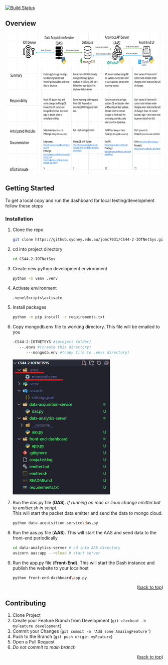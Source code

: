 [![Build Status](https://jenkins.iotnetsys.net/buildStatus/icon?job=iotnetsys-cicd)](https://jenkins.iotnetsys.net/job/iotnetsys-cicd/)
<a name="readme-top"></a>

## Overview

<div align='center'>
<img src="stack.png" width="750" height="450"><br/>
</div>

<!-- GETTING STARTED -->
## Getting Started
To get a local copy and run the dashboard for local testing/development follow these steps

### Installation


1. Clone the repo
   ```sh
   git clone https://github.sydney.edu.au/jomc7031/CS44-2-IOTNetSys.git
   ```

2. cd into project directory 
   ```sh
   cd CS44-2-IOTNetSys
   ```

3. Create new python development environment
   ```sh
   python -m venv .venv
   ```

4. Activate environment
   ```sh
   .venv\Scripts\activate
   ```

5. Install packages
   ```sh
   python -m pip install -r requirements.txt
   ```

6. Copy mongodb.env file to working directory. This file will be emailed to you
   ```sh
   -CS44-2-IOTNETSYS #(project folder)
      --.envs #(create this directory)
         ---mongodb.env #(copy file to .envs directory)
   ```
   ![directory example](directory-example.png)<br/>

7. Run the das.py file (**DAS**). *If running on mac or linux change emitter.bat to emitter.sh in script.*<br/>
   This will start the packet data emitter and send the data to mongo cloud.
   ```sh
   python data-acquisition-service\das.py
   ```

8. Run the aas.py file (**AAS**).
   This will start the AAS and send data to the front-end periodically
   ```sh
   cd data-analytics-server # cd into AAS directory
   uvicorn aas:app --reload # start server
   ```

9. Run the app.py file (**Front-End**).
   This will start the Dash instance and publish the website to your localhost
      ```sh
      python front-end-dashboard\app.py
      ```

<p align="right">(<a href="#readme-top">back to top</a>)</p>


<!-- CONTRIBUTING -->
## Contributing

1. Clone Project
2. Create your Feature Branch from Development (`git checkout -b myFeature development`)
3. Commit your Changes (`git commit -m 'Add some AmazingFeature'`)
4. Push to the Branch (`git push origin myFeature`)
5. Open a Pull Request
6. *Do not commit to main branch*

<p align="right">(<a href="#readme-top">back to top</a>)</p>



